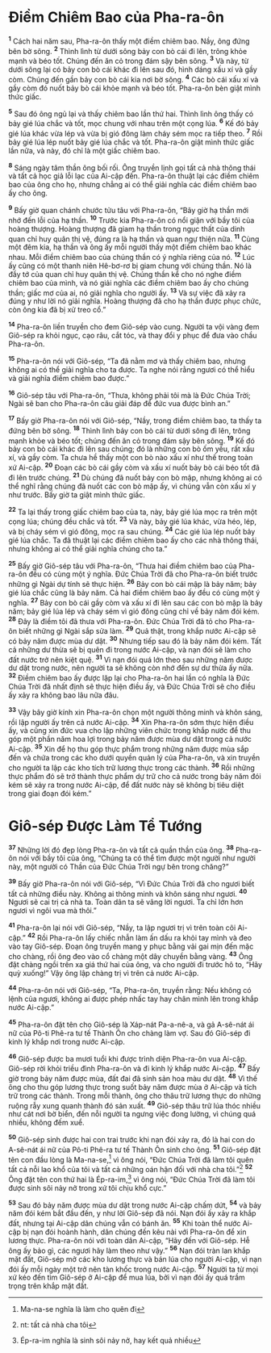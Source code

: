 # Điềm Chiêm Bao của Pha-ra-ôn
<sup><b>1</b></sup> Cách hai năm sau, Pha-ra-ôn thấy một điềm chiêm bao. Nầy, ông đứng bên bờ sông. <sup><b>2</b></sup> Thình lình từ dưới sông bảy con bò cái đi lên, trông khỏe mạnh và béo tốt. Chúng đến ăn cỏ trong đám sậy bên sông. <sup><b>3</b></sup> Và này, từ dưới sông lại có bảy con bò cái khác đi lên sau đó, hình dáng xấu xí và gầy còm. Chúng đến gần bảy con bò cái kia nơi bờ sông. <sup><b>4</b></sup> Các bò cái xấu xí và gầy còm đó nuốt bảy bò cái khỏe mạnh và béo tốt. Pha-ra-ôn bèn giật mình thức giấc.

<sup><b>5</b></sup> Sau đó ông ngủ lại và thấy chiêm bao lần thứ hai. Thình lình ông thấy có bảy gié lúa chắc và tốt, mọc chung với nhau trên một cọng lúa. <sup><b>6</b></sup> Kế đó bảy gié lúa khác vừa lép và vừa bị gió đông làm cháy sém mọc ra tiếp theo. <sup><b>7</b></sup> Rồi bảy gié lúa lép nuốt bảy gié lúa chắc và tốt. Pha-ra-ôn giật mình thức giấc lần nữa, và này, đó chỉ là một giấc chiêm bao.

<sup><b>8</b></sup> Sáng ngày tâm thần ông bối rối. Ông truyền lịnh gọi tất cả nhà thông thái và tất cả học giả lỗi lạc của Ai-cập đến. Pha-ra-ôn thuật lại các điềm chiêm bao của ông cho họ, nhưng chẳng ai có thể giải nghĩa các điềm chiêm bao ấy cho ông.

<sup><b>9</b></sup> Bấy giờ quan chánh chước tửu tâu với Pha-ra-ôn, “Bây giờ hạ thần mới nhớ đến lỗi của hạ thần. <sup><b>10</b></sup> Trước kia Pha-ra-ôn có nổi giận với bầy tôi của hoàng thượng. Hoàng thượng đã giam hạ thần trong ngục thất của dinh quan chỉ huy quân thị vệ, đúng ra là hạ thần và quan ngự thiện nữa. <sup><b>11</b></sup> Cùng một đêm kia, hạ thần và ông ấy mỗi người thấy một điềm chiêm bao khác nhau. Mỗi điềm chiêm bao của chúng thần có ý nghĩa riêng của nó. <sup><b>12</b></sup> Lúc ấy cũng có một thanh niên Hê-bơ-rơ bị giam chung với chúng thần. Nó là đầy tớ của quan chỉ huy quân thị vệ. Chúng thần kể cho nó nghe điềm chiêm bao của mình, và nó giải nghĩa các điềm chiêm bao ấy cho chúng thần; giấc mơ của ai, nó giải nghĩa cho người ấy. <sup><b>13</b></sup> Và sự việc đã xảy ra đúng y như lời nó giải nghĩa. Hoàng thượng đã cho hạ thần được phục chức, còn ông kia đã bị xử treo cổ.”

<sup><b>14</b></sup> Pha-ra-ôn liền truyền cho đem Giô-sép vào cung. Người ta vội vàng đem Giô-sép ra khỏi ngục, cạo râu, cắt tóc, và thay đổi y phục để đưa vào chầu Pha-ra-ôn.

<sup><b>15</b></sup> Pha-ra-ôn nói với Giô-sép, “Ta đã nằm mơ và thấy chiêm bao, nhưng không ai có thể giải nghĩa cho ta được. Ta nghe nói rằng ngươi có thể hiểu và giải nghĩa điềm chiêm bao được.”

<sup><b>16</b></sup> Giô-sép tâu với Pha-ra-ôn, “Thưa, không phải tôi mà là Đức Chúa Trời; Ngài sẽ ban cho Pha-ra-ôn câu giải đáp để đức vua được bình an.”

<sup><b>17</b></sup> Bấy giờ Pha-ra-ôn nói với Giô-sép, “Nầy, trong điềm chiêm bao, ta thấy ta đứng bên bờ sông. <sup><b>18</b></sup> Thình lình bảy con bò cái từ dưới sông đi lên, trông mạnh khỏe và béo tốt; chúng đến ăn cỏ trong đám sậy bên sông. <sup><b>19</b></sup> Kế đó bảy con bò cái khác đi lên sau chúng; đó là những con bò ốm yếu, rất xấu xí, và gầy còm. Ta chưa hề thấy một con bò nào xấu xí như thế trong toàn xứ Ai-cập. <sup><b>20</b></sup> Đoạn các bò cái gầy còm và xấu xí nuốt bảy bò cái béo tốt đã đi lên trước chúng. <sup><b>21</b></sup> Dù chúng đã nuốt bảy con bò mập, nhưng không ai có thể nghĩ rằng chúng đã nuốt các con bò mập ấy, vì chúng vẫn còn xấu xí y như trước. Bấy giờ ta giật mình thức giấc.

<sup><b>22</b></sup> Ta lại thấy trong giấc chiêm bao của ta, này, bảy gié lúa mọc ra trên một cọng lúa; chúng đều chắc và tốt. <sup><b>23</b></sup> Và này, bảy gié lúa khác, vừa héo, lép, và bị cháy sém vì gió đông, mọc ra sau chúng. <sup><b>24</b></sup> Các gié lúa lép nuốt bảy gié lúa chắc. Ta đã thuật lại các điềm chiêm bao ấy cho các nhà thông thái, nhưng không ai có thể giải nghĩa chúng cho ta.”

<sup><b>25</b></sup> Bấy giờ Giô-sép tâu với Pha-ra-ôn, “Thưa hai điềm chiêm bao của Pha-ra-ôn đều có cùng một ý nghĩa. Đức Chúa Trời đã cho Pha-ra-ôn biết trước những gì Ngài dự tính sẽ thực hiện. <sup><b>26</b></sup> Bảy con bò cái mập là bảy năm; bảy gié lúa chắc cũng là bảy năm. Cả hai điềm chiêm bao ấy đều có cùng một ý nghĩa. <sup><b>27</b></sup> Bảy con bò cái gầy còm và xấu xí đi lên sau các con bò mập là bảy năm; bảy gié lúa lép và cháy sém vì gió đông cũng chỉ về bảy năm đói kém. <sup><b>28</b></sup> Đây là điềm tôi đã thưa với Pha-ra-ôn. Đức Chúa Trời đã tỏ cho Pha-ra-ôn biết những gì Ngài sắp sửa làm. <sup><b>29</b></sup> Quả thật, trong khắp nước Ai-cập sẽ có bảy năm được mùa dư dật. <sup><b>30</b></sup> Nhưng tiếp sau đó là bảy năm đói kém. Tất cả những dư thừa sẽ bị quên đi trong nước Ai-cập, và nạn đói sẽ làm cho đất nước trở nên kiệt quệ. <sup><b>31</b></sup> Vì nạn đói quá lớn theo sau những năm được dư dật trong nước, nên người ta sẽ không còn nhớ đến sự dư thừa ấy nữa. <sup><b>32</b></sup> Điềm chiêm bao ấy được lặp lại cho Pha-ra-ôn hai lần có nghĩa là Đức Chúa Trời đã nhất định sẽ thực hiện điều ấy, và Đức Chúa Trời sẽ cho điều ấy xảy ra không bao lâu nữa đâu.

<sup><b>33</b></sup> Vậy bây giờ kính xin Pha-ra-ôn chọn một người thông minh và khôn sáng, rồi lập người ấy trên cả nước Ai-cập. <sup><b>34</b></sup> Xin Pha-ra-ôn sớm thực hiện điều ấy, và cũng xin đức vua cho lập những viên chức trong khắp nước để thu góp một phần năm hoa lợi trong bảy năm được mùa dư dật trong cả nước Ai-cập. <sup><b>35</b></sup> Xin để họ thu góp thực phẩm trong những năm được mùa sắp đến và chứa trong các kho dưới quyền quản lý của Pha-ra-ôn, và xin truyền cho người ta lập các kho tích trữ lương thực trong các thành. <sup><b>36</b></sup> Rồi những thực phẩm đó sẽ trở thành thực phẩm dự trữ cho cả nước trong bảy năm đói kém sẽ xảy ra trong nước Ai-cập, để đất nước này sẽ không bị tiêu diệt trong giai đoạn đói kém.”

# Giô-sép Được Làm Tể Tướng
<sup><b>37</b></sup> Những lời đó đẹp lòng Pha-ra-ôn và tất cả quần thần của ông. <sup><b>38</b></sup> Pha-ra-ôn nói với bầy tôi của ông, “Chúng ta có thể tìm được một người như người này, một người có Thần của Đức Chúa Trời ngự bên trong chăng?”

<sup><b>39</b></sup> Bấy giờ Pha-ra-ôn nói với Giô-sép, “Vì Đức Chúa Trời đã cho ngươi biết tất cả những điều này. Không ai thông minh và khôn sáng như ngươi. <sup><b>40</b></sup> Ngươi sẽ cai trị cả nhà ta. Toàn dân ta sẽ vâng lời ngươi. Ta chỉ lớn hơn ngươi vì ngôi vua mà thôi.”

<sup><b>41</b></sup> Pha-ra-ôn lại nói với Giô-sép, “Nầy, ta lập ngươi trị vì trên toàn cõi Ai-cập.” <sup><b>42</b></sup> Rồi Pha-ra-ôn lấy chiếc nhẫn làm ấn dấu ra khỏi tay mình và đeo vào tay Giô-sép. Đoạn ông truyền mang y phục bằng vải gai mịn đến mặc cho chàng, rồi ông đeo vào cổ chàng một dây chuyền bằng vàng. <sup><b>43</b></sup> Ông đặt chàng ngồi trên xa giá thứ hai của ông, và cho người đi trước hô to, “Hãy quỳ xuống!” Vậy ông lập chàng trị vì trên cả nước Ai-cập.

<sup><b>44</b></sup> Pha-ra-ôn nói với Giô-sép, “Ta, Pha-ra-ôn, truyền rằng: Nếu không có lệnh của ngươi, không ai được phép nhấc tay hay chân mình lên trong khắp nước Ai-cập.”

<sup><b>45</b></sup> Pha-ra-ôn đặt tên cho Giô-sép là Xáp-nát Pa-a-nê-a, và gả A-sê-nát ái nữ của Pô-ti Phê-ra tư tế Thành Ôn cho chàng làm vợ. Sau đó Giô-sép đi kinh lý khắp nơi trong nước Ai-cập.

<sup><b>46</b></sup> Giô-sép được ba mươi tuổi khi được trình diện Pha-ra-ôn vua Ai-cập. Giô-sép rời khỏi triều đình Pha-ra-ôn và đi kinh lý khắp nước Ai-cập. <sup><b>47</b></sup> Bấy giờ trong bảy năm được mùa, đất đai đã sinh sản hoa màu dư dật. <sup><b>48</b></sup> Vì thế ông cho thu góp lương thực trong suốt bảy năm được mùa ở Ai-cập và tích trữ trong các thành. Trong mỗi thành, ông cho thâu trữ lương thực do những ruộng rẫy xung quanh thành đó sản xuất. <sup><b>49</b></sup> Giô-sép thâu trữ lúa thóc nhiều như cát nơi bờ biển, đến nỗi người ta ngưng việc đong lường, vì chúng quá nhiều, không đếm xuể.

<sup><b>50</b></sup> Giô-sép sinh được hai con trai trước khi nạn đói xảy ra, đó là hai con do A-sê-nát ái nữ của Pô-ti Phê-ra tư tế Thành Ôn sinh cho ông. <sup><b>51</b></sup> Giô-sép đặt tên con đầu lòng là Ma-na-se,[^1-82d453a3-76a2-4d0e-a46d-b8f9d9b0f15c] vì ông nói, “Đức Chúa Trời đã làm tôi quên tất cả nỗi lao khổ của tôi và tất cả những oán hận đối với nhà cha tôi.”[^2-82d453a3-76a2-4d0e-a46d-b8f9d9b0f15c] <sup><b>52</b></sup> Ông đặt tên con thứ hai là Ép-ra-im,[^3-82d453a3-76a2-4d0e-a46d-b8f9d9b0f15c] vì ông nói, “Đức Chúa Trời đã làm tôi được sinh sôi nảy nở trong xứ tôi chịu khổ cực.”

<sup><b>53</b></sup> Sau đó bảy năm được mùa dư dật trong nước Ai-cập chấm dứt, <sup><b>54</b></sup> và bảy năm đói kém bắt đầu đến, y như lời Giô-sép đã nói. Nạn đói ấy xảy ra khắp đất, nhưng tại Ai-cập dân chúng vẫn có bánh ăn. <sup><b>55</b></sup> Khi toàn thể nước Ai-cập bị nạn đói hoành hành, dân chúng đến kêu nài với Pha-ra-ôn để xin lương thực. Pha-ra-ôn nói với toàn dân Ai-cập, “Hãy đến với Giô-sép. Hễ ông ấy bảo gì, các ngươi hãy làm theo như vậy.” <sup><b>56</b></sup> Nạn đói tràn lan khắp mặt đất, Giô-sép mở các kho lương thực và bán lúa cho người Ai-cập, vì nạn đói ấy mỗi ngày một trở nên tàn khốc trong nước Ai-cập. <sup><b>57</b></sup> Người ta từ mọi xứ kéo đến tìm Giô-sép ở Ai-cập để mua lúa, bởi vì nạn đói ấy quá trầm trọng trên khắp mặt đất.

[^1-82d453a3-76a2-4d0e-a46d-b8f9d9b0f15c]: Ma-na-se nghĩa là làm cho quên đi
[^2-82d453a3-76a2-4d0e-a46d-b8f9d9b0f15c]: nt: tất cả nhà cha tôi
[^3-82d453a3-76a2-4d0e-a46d-b8f9d9b0f15c]: Ép-ra-im nghĩa là sinh sôi nảy nở, hay kết quả nhiều